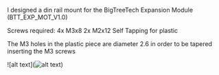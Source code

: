 I designed a din rail mount for the BigTreeTech Expansion Module (BTT_EXP_MOT_V1.0)

Screws required:
    4x M3x8
    2x M2x12 Self Tapping for plastic
    
The M3 holes in the plastic piece are diameter 2.6 in order to be tapered inserting the M3 screws


![alt text](![alt text](http://url/to/img.png))
